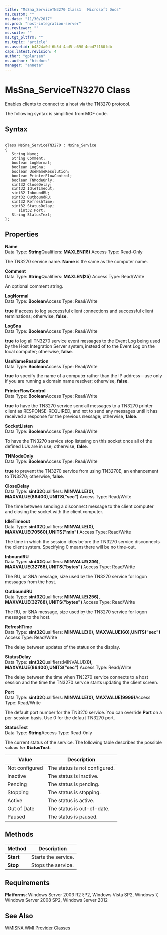 ```yaml
---
title: "MsSna_ServiceTN3270 Class1 | Microsoft Docs"
ms.custom: ""
ms.date: "11/30/2017"
ms.prod: "host-integration-server"
ms.reviewer: ""
ms.suite: ""
ms.tgt_pltfrm: ""
ms.topic: "article"
ms.assetid: b4824a0d-6b5d-4ad5-a690-4ebd7f160fdb
caps.latest.revision: 4
author: "gplarsen"
ms.author: "hisdocs"
manager: "anneta"
---
```

# MsSna_ServiceTN3270 Class
Enables clients to connect to a host via the TN3270 protocol.  
  
 The following syntax is simplified from MOF code.  
  
## Syntax  
  
```  
  
class MsSna_ServiceTN3270 : MsSna_Service  
{  
   String Name;  
   String Comment;  
   boolean LogNormal;  
   boolean LogSna;  
   boolean UseNameResolution;  
   boolean PrinterFlowControl;  
   boolean TNModeOnly;  
   sint32 CloseDelay;  
   sint32 IdleTimeout;  
   sint32 InboundRU;  
   sint32 OutboundRU;  
   sint32 RefreshTime;  
   sint32 StatusDelay;  
      sint32 Port;  
   String StatusText;  
};  
```  
  
## Properties  
 **Name**  
 Data Type: **String**Qualifiers: **MAXLEN(16)** Access Type: Read-Only  
  
 The TN3270 service name. **Name** is the same as the computer name.  
  
 **Comment**  
 Data Type: **String**Qualifiers: **MAXLEN(25)** Access Type: Read/Write  
  
 An optional comment string.  
  
 **LogNormal**  
 Data Type: **Boolean**Access Type: Read/Write  
  
 **true** if access to log successful client connections and successful client terminations; otherwise, **false**.  
  
 **LogSna**  
 Data Type: **Boolean**Access Type: Read/Write  
  
 **true** to log all TN3270 service event messages to the Event Log being used by the Host Integration Server system, instead of to the Event Log on the local computer; otherwise, **false**.  
  
 **UseNameResolution**  
 Data Type: **Boolean**Access Type: Read/Write  
  
 **true** to specify the name of a computer rather than the IP address—use only if you are running a domain name resolver; otherwise, **false**.  
  
 **PrinterFlowControl**  
 Data Type: **Boolean**Access Type: Read/Write  
  
 **true** to have the TN3270 service send all messages to a TN3270 printer client as RESPONSE-REQUIRED, and not to send any messages until it has received a response for the previous message; otherwise, **false**.  
  
 **SocketListen**  
 Data Type: **Boolean**Access Type: Read/Write  
  
 To have the TN3270 service stop listening on this socket once all of the defined LUs are in use; otherwise, **false**.  
  
 **TNModeOnly**  
 Data Type: **Boolean**Access Type: Read/Write  
  
 **true** to prevent the TN3270 service from using TN3270E, an enhancement to TN3270; otherwise, **false**.  
  
 **CloseDelay**  
 Data Type: **sint32**Qualifiers: **MINVALUE(0), MAXVALUE(86400),UNITS("sec")** Access Type: Read/Write  
  
 The time between sending a disconnect message to the client computer and closing the socket with the client computer.  
  
 **IdleTimeout**  
 Data Type: **sint32**Qualifiers: **MINVALUE(0), MAXVALUE(70560),UNITS("min")** Access Type: Read/Write  
  
 The time in which the session idles before the TN3270 service disconnects the client system. Specifying 0 means there will be no time-out.  
  
 **InboundRU**  
 Data Type: **sint32**Qualifiers: **MINVALUE(256), MAXVALUE(32768),UNITS("bytes")** Access Type: Read/Write  
  
 The RU, or SNA message, size used by the TN3270 service for logon messages from the host.  
  
 **OutboundRU**  
 Data Type: **sint32**Qualifiers: **MINVALUE(256), MAXVALUE(32768),UNITS("bytes")** Access Type: Read/Write  
  
 The RU, or SNA message, size used by the TN3270 service for logon messages to the host.  
  
 **RefreshTime**  
 Data Type: **sint32**Qualifiers: **MINVALUE(0), MAXVALUE(60),UNITS("sec")** Access Type: Read/Write  
  
 The delay between updates of the status on the display.  
  
 **StatusDelay**  
 Data Type: **sint32**Qualifiers:MINVALUE<strong>(0), MAXVALUE(86400),UNITS("sec")</strong> Access Type: Read/Write  
  
 The delay between the time when TN3270 service connects to a host session and the time the TN3270 service starts updating the client screen.  
  
 **Port**  
 Data Type: **sint32**Qualifiers: <strong>MINVALUE(0), MAXVALUE(9999)</strong>Access Type: Read/Write  
  
 The default port number for the TN3270 service. You can override **Port** on a per-session basis. Use 0 for the default TN3270 port.  
  
 **StatusText**  
 Data Type: **String**Access Type: Read-Only  
  
 The current status of the service. The following table describes the possible values for **StatusText**.  
  
|Value|Description|  
|-----------|-----------------|  
|Not configured|The status is not configured.|  
|Inactive|The status is inactive.|  
|Pending|The status is pending.|  
|Stopping|The status is stopping.|  
|Active|The status is active.|  
|Out of Date|The status is out-of-date.|  
|Paused|The status is paused.|  
  
## Methods  
  
|Method|Description|  
|------------|-----------------|  
|**Start**|Starts the service.|  
|**Stop**|Stops the service.|  
  
## Requirements  
 **Platforms**: Windows Server 2003 R2 SP2, Windows Vista SP2, Windows 7, Windows Server 2008 SP2, Windows Server 2012  
  
## See Also  
 [WMISNA WMI Provider Classes](../core/wmisna-wmi-provider-classes2.md)